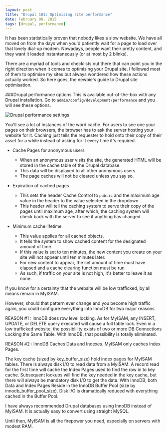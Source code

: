 ```yaml
---
layout: post
title: "Drupal 101: Optimising site performance"
date: February 06, 2015
tags: [drupal, performance]
---
```

It has been statistically proven that nobody likes a slow website. We have all moved on from the days when you'd patiently wait for a page to load over that lovely dial-up modem. Nowadays, people want their pretty content, and they want it loaded instantaneously (or at most by 2 blinks). 

There are a myriad of tools and checklists out there that can point you in the right direction when it comes to optimising your Drupal site. I followed most of them to optimise my sites but always wondered how these actions actually worked. So here goes, the newbie's guide to Drupal site optimisation.

###Drupal performance options
This is available out-of-the-box with any Drupal installation. Go to <code class="language-bash">admin/config/development/performance</code> and you will see these options.

<img src="{{ site.url }}/images/posts/drupal-performance.jpg" alt="Drupal performance settings"/>

You'll see a lot of instances of the word cache. For users to see one your pages on their browsers, the browser has to ask the server hosting your website for it. Caching just tells the requester to hold onto their copy of their asset for a while instead of asking for it every time it's required.

- Cache Pages for anonymous users
    - When an anonymous user visits the site, the generated HTML will be stored in the cache table of the Drupal database.
    - This data will be displayed to all other anonymous users.
    - The page caches will not be cleared unless you say so.
    
- Expiration of cached pages  
    - This sets the header Cache Control to <code class="language-bash">public</code> and the maximum age value in the header to the value selected in the dropdown.
    - This header will tell the caching system to serve their copy of the pages until maximum age, after which, the caching system will check back with the server to see if anything has changed.

- Minimum cache lifetime
    - This value applies for all cached objects.
    - It tells the system to show cached content for the designated amount of time.
    -  If this value is set to ten minutes, the new content you create on your site will not appear until ten minutes later.
    -  For new content to appear, the set amount of time must have elapsed and a cache clearing function must be run
    -  As such, if traffic on your site is not high, it's better to leave it as none.


If you know for a certainty that the website will be low trafficked, by all means remain in MyISAM.

However, should that pattern ever change and you become high traffic again, you could configure everything into InnoDB for two major reasons

REASON #1 : InnoDB does row level locking. As for MyISAM, any INSERT, UPDATE, or DELETE query executed will cause a full table lock. Even in a low trafficked website, the possiblility exists of two or more DB Connections Locking the Same Table. With InnoDB, that possibility is totally eliminated.

REASON #2 : InnoDB Caches Data and Indexes. MyISAM only caches Index Pages.

The key cache (sized by key_buffer_size) hold index pages for MyISAM tables. There is always disk I/O to read data from a MyISAM. A record read for the first time will cache the Index Pages used to find the row in to key cache. Subsequent lookups will find the key needed in the key cache, but there will always be mandatory disk I/O to get the data. With InnoDB, both Data and Index Pages Reside in the InnoDB Buffer Pool (size by innodb_buffer_pool_size). Disk I/O is dramatically reduced with everything cached in the Buffer Pool.

I have always recommended Drupal databases using InnoDB instead of MyISAM. It is actually easy to convert using straight MySQL.

Until then, MyISAM is all the firepower you need, especially on servers with modest RAM.
